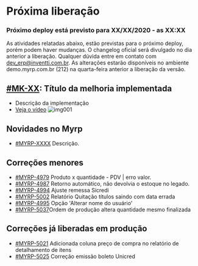 # Próxima liberação

### Próximo deploy está previsto para XX/XX/2020 - as XX:XX
As atividades relatadas abaixo, estão previstas para o próximo deploy, porém podem haver mudanças. O changelog oficial será divulgado no dia anterior a liberação. Qualquer dúvida entre em contato com dev_erp@inventti.com.br.
As alterações estarão disponíveis no ambiente demo.myrp.com.br (212) na quarta-feira anterior a liberação da versão.

## [#MK-XX](https://devmyrp.atlassian.net/browse/MK-XX): Título da melhoria implementada
* Descrição da implementação
* [Veja o vídeo](http://recordit.co/2MyFCjFpdq)
![img001](https://i.imgur.com/XXXX.png)

## Novidades no Myrp
* [#MYRP-XXXX](https://devmyrp.atlassian.net/browse/MYRP-XXXX) Descrição.

## Correções menores
* [#MYRP-4979](https://devmyrp.atlassian.net/browse/MYRP-4979) Produto x quantidade - PDV | erro valor.
* [#MYRP-4987](https://devmyrp.atlassian.net/browse/MYRP-4987) Retorno automático, não devolvia o estoque no legado.
* [#MYRP-4994](https://devmyrp.atlassian.net/browse/MYRP-4994) Ajuste remessa Sicredi
* [#MYRP-5002](https://devmyrp.atlassian.net/browse/MYRP-5002) Relatório Quitação títulos saindo com data errada
* [#MYRP-4995](https://devmyrp.atlassian.net/browse/MYRP-4995) Opção 'Alterar nome do usuário'
* [#MYRP-5037](https://devmyrp.atlassian.net/browse/MYRP-5037)Ordem de produção altera quantidade mesmo finalizada

## Correções já liberadas em produção
* [#MYRP-5021](https://devmyrp.atlassian.net/browse/MYRP-5021) Adicionada coluna preço de compra no relatório de detalhamento de itens
* [#MYRP-5025](https://devmyrp.atlassian.net/browse/MYRP-5025) Correção emissão boleto Unicred
